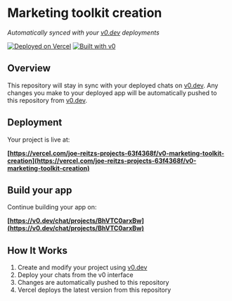 # Marketing toolkit creation

*Automatically synced with your [v0.dev](https://v0.dev) deployments*

[![Deployed on Vercel](https://img.shields.io/badge/Deployed%20on-Vercel-black?style=for-the-badge&logo=vercel)](https://vercel.com/joe-reitzs-projects-63f4368f/v0-marketing-toolkit-creation)
[![Built with v0](https://img.shields.io/badge/Built%20with-v0.dev-black?style=for-the-badge)](https://v0.dev/chat/projects/BhVTC0arxBw)

## Overview

This repository will stay in sync with your deployed chats on [v0.dev](https://v0.dev).
Any changes you make to your deployed app will be automatically pushed to this repository from [v0.dev](https://v0.dev).

## Deployment

Your project is live at:

**[https://vercel.com/joe-reitzs-projects-63f4368f/v0-marketing-toolkit-creation](https://vercel.com/joe-reitzs-projects-63f4368f/v0-marketing-toolkit-creation)**

## Build your app

Continue building your app on:

**[https://v0.dev/chat/projects/BhVTC0arxBw](https://v0.dev/chat/projects/BhVTC0arxBw)**

## How It Works

1. Create and modify your project using [v0.dev](https://v0.dev)
2. Deploy your chats from the v0 interface
3. Changes are automatically pushed to this repository
4. Vercel deploys the latest version from this repository